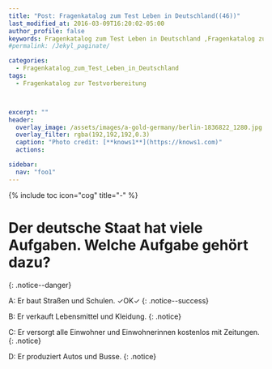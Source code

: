 ```yaml
---
title: "Post: Fragenkatalog zum Test Leben in Deutschland((46))"
last_modified_at: 2016-03-09T16:20:02-05:00
author_profile: false
keywords: Fragenkatalog zum Test Leben in Deutschland ,Fragenkatalog zur Testvorbereitung , Test Leben in Deutschland BAMF , test leben in deutschland 33 fragen , leben in deutschland 300 fragen app , lieben in deutschland 300 fragen
#permalink: /Jekyl_paginate/

categories:
  - Fragenkatalog_zum_Test_Leben_in_Deutschland
tags:
  - Fragenkatalog zur Testvorbereitung



excerpt: ""
header:
  overlay_image: /assets/images/a-gold-germany/berlin-1836822_1280.jpg
  overlay_filter: rgba(192,192,192,0.3)
  caption: "Photo credit: [**knows1**](https://knows1.com)"
  actions:

sidebar:
  nav: "foo1"
---
```


{% include toc icon="cog" title="-" %}

# Der deutsche Staat hat viele Aufgaben. Welche Aufgabe gehört dazu?
{: .notice--danger}

A: Er baut Straßen und Schulen. ✓OK✓
{: .notice--success}

B: Er verkauft Lebensmittel und Kleidung.
 {: .notice}

C: Er versorgt alle Einwohner und Einwohnerinnen kostenlos mit Zeitungen.
 {: .notice}

D: Er produziert Autos und Busse.
 {: .notice}

